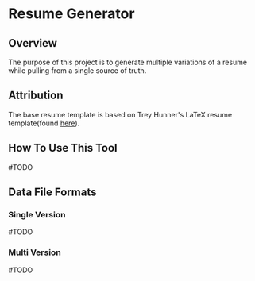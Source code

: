 # Resume Generator

## Overview

The purpose of this project is to generate multiple variations of a resume while pulling from a single source of truth.


## Attribution

The base resume template is based on Trey Hunner's LaTeX resume template(found [here](https://github.com/treyhunner/resume/tree/master)).

## How To Use This Tool

#TODO


## Data File Formats

### Single Version

#TODO


### Multi Version

#TODO
